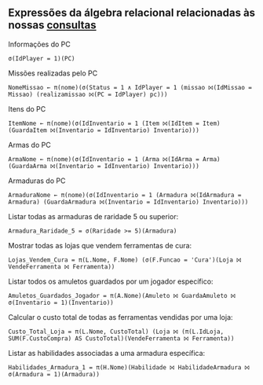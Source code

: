 ## Expressões da álgebra relacional relacionadas às nossas [consultas](./DQL.sql)

Informações do PC
```
σ(IdPlayer = 1)(PC)
```
Missões realizadas pelo PC
```
NomeMissao ← π(nome)(σ(Status = 1 ∧ IdPlayer = 1 (missao ⨝(IdMissao = Missao) (realizamissao ⨝(PC = IdPlayer) pc)))
```
Itens do PC
```
ItemNome ← π(nome)(σ(IdInventario = 1 (Item ⨝(IdItem = Item) (GuardaItem ⨝(Inventario = IdInventario) Inventario)))
```
Armas do PC
```
ArmaNome ← π(nome)(σ(IdInventario = 1 (Arma ⨝(IdArma = Arma) (GuardaArma ⨝(Inventario = IdInventario) Inventario)))
```
Armaduras do PC
```
ArmaduraNome ← π(nome)(σ(IdInventario = 1 (Armadura ⨝(IdArmadura = Armadura) (GuardaArmadura ⨝(Inventario = IdInventario) Inventario)))
```
Listar todas as armaduras de raridade 5 ou superior:
```
Armadura_Raridade_5 = σ(Raridade >= 5)(Armadura)
```
Mostrar todas as lojas que vendem ferramentas de cura:
```
Lojas_Vendem_Cura = π(L.Nome, F.Nome) (σ(F.Funcao = 'Cura')(Loja ⨝ VendeFerramenta ⨝ Ferramenta))
```
Listar todos os amuletos guardados por um jogador específico:
```
Amuletos_Guardados_Jogador = π(A.Nome)(Amuleto ⨝ GuardaAmuleto ⨝ σ(Inventario = 1)(Inventario))
```
Calcular o custo total de todas as ferramentas vendidas por uma loja:
```
Custo_Total_Loja = π(L.Nome, CustoTotal) (Loja ⨝ (π(L.IdLoja, SUM(F.CustoCompra) AS CustoTotal)(VendeFerramenta ⨝ Ferramenta))
```
Listar as habilidades associadas a uma armadura específica:
```
Habilidades_Armadura_1 = π(H.Nome)(Habilidade ⨝ HabilidadeArmadura ⨝ σ(Armadura = 1)(Armadura))
```
